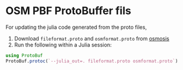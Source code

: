# OSM PBF ProtoBuffer fils

For updating the julia code generated from the proto files,

1. Download `fileformat.proto` and `osmformat.proto` from [osmosis](https://github.com/openstreetmap/osmosis/tree/93065380e462b141e5c5733a092531bf43860526/osmosis-osm-binary/src/main/protobuf)
2. Run the following within a Julia session:

```julia
using ProtoBuf
ProtoBuf.protoc(`--julia_out=. fileformat.proto osmformat.proto`)
```
